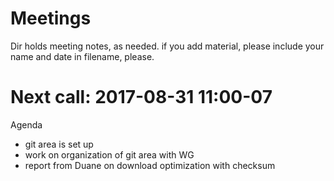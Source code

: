 # Meetings

Dir holds meeting notes, as needed. if you add material, please include your name and date in filename, please. 

# Next call: 2017-08-31 11:00-07
Agenda
* git area is set up
* work on organization of git area with WG
* report from Duane on download optimization with checksum
